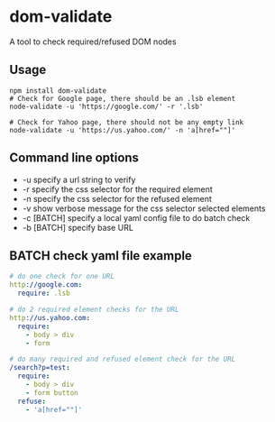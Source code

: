 # dom-validate
A tool to check required/refused DOM nodes 

## Usage

```shell
npm install dom-validate
# Check for Google page, there should be an .lsb element
node-validate -u 'https://google.com/' -r '.lsb'

# Check for Yahoo page, there should not be any empty link
node-validate -u 'https://us.yahoo.com/' -n 'a[href=""]'
```

## Command line options
* -u specify a url string to verify
* -r specify the css selector for the required element
* -n specify the css selector for the refused element
* -v show verbose message for the css selector selected elements
* -c [BATCH] specify a local yaml config file to do batch check
* -b [BATCH] specify base URL

## BATCH check yaml file example
```yaml
# do one check for one URL
http://google.com:
  require: .lsb

# do 2 required element checks for the URL
http://us.yahoo.com:
  require:
    - body > div
    - form

# do many required and refused element check for the URL
/search?p=test:
  require:
    - body > div
    - form button
  refuse:
    - 'a[href=""]'
```
